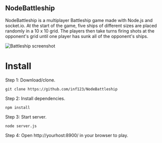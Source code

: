 ## NodeBattleship

NodeBattleship is a multiplayer Battleship game made with Node.js and socket.io.
At the start of the game, five ships of different sizes are placed randomly in a 10 x 10 grid.
The players then take turns firing shots at the opponent's grid until one player has sunk all of
the opponent's ships.

![Battleship screenshot](http://inf123.github.io/battleship-screenshot.png)

# Install

Step 1: Download/clone.
```
git clone https://github.com/inf123/NodeBattleship
```
Step 2: Install dependencies.
```
npm install
```
Step 3: Start server.
```
node server.js
```
Step 4: Open http://yourhost:8900/ in your browser to play.
